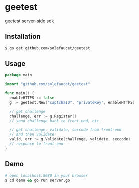# geetest
geetest server-side sdk

## Installation

```bash
$ go get github.com/solefaucet/geetest
```

## Usage

```go
package main

import "github.com/solefaucet/geetest"

func main() {
  enableHTTPS := false
  g := geetest.New("captchaID", "privateKey", enableHTTPS)

  // get challenge
  challenge, err := g.Register()
  // send challenge back to front-end, etc.

  // get challenge, validate, seccode from front-end
  // and then validate
  valid, err := g.Validate(challenge, validate, seccode)
  // response to front-end
}
```

## Demo

```bash
# open localhost:8080 in your browser
$ cd demo && go run server.go
```
